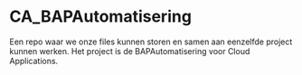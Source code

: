 # CA_BAPAutomatisering
Een repo waar we onze files kunnen storen en samen aan eenzelfde project kunnen werken. Het project is de BAPAutomatisering voor Cloud Applications.
